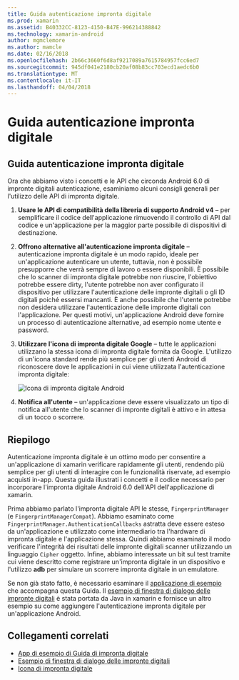 ```yaml
---
title: Guida autenticazione impronta digitale
ms.prod: xamarin
ms.assetid: B40332CC-8123-4150-B47E-996214388842
ms.technology: xamarin-android
author: mgmclemore
ms.author: mamcle
ms.date: 02/16/2018
ms.openlocfilehash: 2b66c3660f6d8af9217089a7615784957fcc6ed7
ms.sourcegitcommit: 945df041e2180cb20af08b83cc703ecd1aedc6b0
ms.translationtype: MT
ms.contentlocale: it-IT
ms.lasthandoff: 04/04/2018
---
```

# <a name="fingerprint-authentication-guidance"></a>Guida autenticazione impronta digitale

## <a name="fingerprint-authentication-guidance"></a>Guida autenticazione impronta digitale

Ora che abbiamo visto i concetti e le API che circonda Android 6.0 di impronte digitali autenticazione, esaminiamo alcuni consigli generali per l'utilizzo delle API di impronta digitale.

1. **Usare le API di compatibilità della libreria di supporto Android v4** &ndash; per semplificare il codice dell'applicazione rimuovendo il controllo di API dal codice e un'applicazione per la maggior parte possibile di dispositivi di destinazione.
2. **Offrono alternative all'autenticazione impronta digitale** &ndash; autenticazione impronta digitale è un modo rapido, ideale per un'applicazione autenticare un utente, tuttavia, non è possibile presupporre che verrà sempre di lavoro o essere disponibili. È possibile che lo scanner di impronta digitale potrebbe non riuscire, l'obiettivo potrebbe essere dirty, l'utente potrebbe non aver configurato il dispositivo per utilizzare l'autenticazione delle impronte digitali o gli ID digitali poiché essersi mancanti. È anche possibile che l'utente potrebbe non desidera utilizzare l'autenticazione delle impronte digitali con l'applicazione. Per questi motivi, un'applicazione Android deve fornire un processo di autenticazione alternative, ad esempio nome utente e password.
3. **Utilizzare l'icona di impronta digitale Google** &ndash; tutte le applicazioni utilizzano la stessa icona di impronta digitale fornita da Google. L'utilizzo di un'icona standard rende più semplice per gli utenti Android di riconoscere dove le applicazioni in cui viene utilizzata l'autenticazione impronta digitale: 
    
    ![Icona di impronta digitale Android](summary-images/ic-fp-40px.png)
    
4. **Notifica all'utente** &ndash; un'applicazione deve essere visualizzato un tipo di notifica all'utente che lo scanner di impronte digitali è attivo e in attesa di un tocco o scorrere. 

## <a name="summary"></a>Riepilogo

Autenticazione impronta digitale è un ottimo modo per consentire a un'applicazione di xamarin verificare rapidamente gli utenti, rendendo più semplice per gli utenti di interagire con le funzionalità riservate, ad esempio acquisti in-app. Questa guida illustrati i concetti e il codice necessario per incorporare l'impronta digitale Android 6.0 dell'API dell'applicazione di xamarin.

Prima abbiamo parlato l'impronta digitale API le stesse, `FingerprintManager` (e `FingerprintManagerCompat`). Abbiamo esaminato come `FingerprintManager.AuthenticationCallbacks` astratta deve essere esteso da un'applicazione e utilizzato come intermediario tra l'hardware di impronta digitale e l'applicazione stessa. Quindi abbiamo esaminato il modo verificare l'integrità dei risultati delle impronte digitali scanner utilizzando un linguaggio `Cipher` oggetto. Infine, abbiamo interessate un bit sul test tramite cui viene descritto come registrare un'impronta digitale in un dispositivo e l'utilizzo **adb** per simulare un scorrere impronta digitale in un emulatore. 

Se non già stato fatto, è necessario esaminare il [applicazione di esempio](https://github.com/xamarin/monodroid-samples/tree/master/FingerprintGuide) che accompagna questa Guida. Il [esempio di finestra di dialogo delle impronte digitali](https://developer.xamarin.com/samples/monodroid/android-m/FingerprintDialog/) è stata portata da Java in xamarin e fornisce un altro esempio su come aggiungere l'autenticazione impronta digitale per un'applicazione Android.



## <a name="related-links"></a>Collegamenti correlati

- [App di esempio di Guida di impronta digitale](https://github.com/xamarin/monodroid-samples/tree/master/FingerprintGuide)
- [Esempio di finestra di dialogo delle impronte digitali](https://developer.xamarin.com/samples/monodroid/android-m/FingerprintDialog/)
- [Icona di impronta digitale](https://developer.android.comhttps://developer.xamarin.com/samples/FingerprintDialog/res/drawable-hdpi/ic_fp_40px.html)
